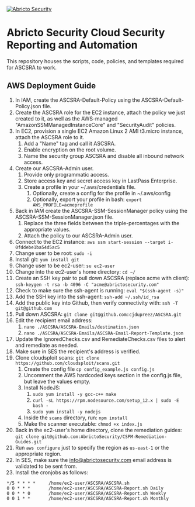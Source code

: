 [![Abricto Security](https://github.com/AbrictoSecurity/CSPM-Remediation-Guides/raw/master/resources/logo.png "Abricto Security")](https://abrictosecurity.com)

# Abricto Security Cloud Security Reporting and Automation

This repository houses the scripts, code, policies, and templates required for ASCSRA to work.

## AWS Deployment Guide

1. In IAM, create the ASCSRA-Default-Policy using the ASCSRA-Default-Policy.json file.
1. Create the ASCSRA role for the EC2 instance, attach the policy we just created to it, as well as the AWS-managed "AmazonSSMManagedInstanceCore" and "SecurityAudit" policies.
1. In EC2, provision a single EC2 Amazon Linux 2 AMI t3.micro instance, attach the ASCSRA role to it.
    1. Add a "Name" tag and call it ASCSRA.
    1. Enable encryption on the root volume.
    1. Name the security group ASCSRA and disable all inbound network access.
1. Create our ASCSRA-Admin user.
    1. Provide only programmatic access.
    1. Store access key and secret access key in LastPass Enterprise.
    1. Create a profile in your ~/.aws/credentials file.
        1. Optionally, create a config for the profile in ~/.aws/config
        1. Optionally, export your profile in bash: `export AWS_PROFILE=acmeprofile`
1. Back in IAM create the ASCSRA-SSM-SessionManager policy using the ASCSRA-SSM-SessionManager.json file.
    1. Replace the three fields between the triple-percentages with the appropriate values.
    1. Attach the policy to our ASCSRA-Admin user.
1. Connect to the EC2 instance: `aws ssm start-session --target i-0fddebe1ba54d5ac5`
1. Change user to be root: `sudo -i`
1. Install git: `yum install git`
1. Change user to be ec2-user: `su ec2-user`
1. Change into the ec2-user's home directory: `cd ~/`
1. Create an SSH key pair to pull down ASCSRA (replace acme with client): `ssh-keygen -t rsa -b 4096 -C "acme@abrictosecurity.com"`
1. Check to make sure the ssh-agent is running: `eval "$(ssh-agent -s)"`
1. Add the SSH key into the ssh-agent: `ssh-add ~/.ssh/id_rsa`
1. Add the public key into Github, then verify connectivity with: `ssh -T git@github.com`
1. Pull down ASCSRA: `git clone git@github.com:cjdupreez/ASCSRA.git`
1. Edit the recipient email address:
    1. `nano ./ASCSRA/ASCSRA-Emails/destination.json`
    1. `nano ./ASCSRA/ASCSRA-Emails/ASCSRA-Email-Report-Template.json`
1. Update the IgnoredChecks.csv and RemediateChecks.csv files to alert and remediate as needed.
1. Make sure in SES the recipient's address is verified.
1. Clone cloudsploit scans: `git clone https://github.com/cloudsploit/scans.git`
    1. Create the config file `cp config_example.js config.js`
    1. Uncomment the AWS hardcoded keys section in the config.js file, but leave the values empty.
    1. Install NodeJS:
        1. `sudo yum install -y gcc-c++ make`
        1. `curl -sL https://rpm.nodesource.com/setup_12.x | sudo -E bash -`
        1. `sudo yum install -y nodejs`
    1. Inside the `scans` directory, run: `npm install`
    1. Make the scanner executable: `chmod +x index.js`
1. Back in the ec2-user's home directory, clone the remediation guides: `git clone git@github.com:AbrictoSecurity/CSPM-Remediation-Guides.git`
1. Run `aws configure` just to specify the region as `us-east-1` or the appropriate region.
1. In SES, make sure the info@abrictosecurity.com email address is validated to be sent from.
1. Install the cronjobs as follows:
```
*/5 * * * *     /home/ec2-user/ASCSRA/ASCSRA.sh
0 0 * * *       /home/ec2-user/ASCSRA/ASCSRA-Report.sh Daily
0 0 * * 0       /home/ec2-user/ASCSRA/ASCSRA-Report.sh Weekly
0 0 1 * *       /home/ec2-user/ASCSRA/ASCSRA-Report.sh Monthly
```
